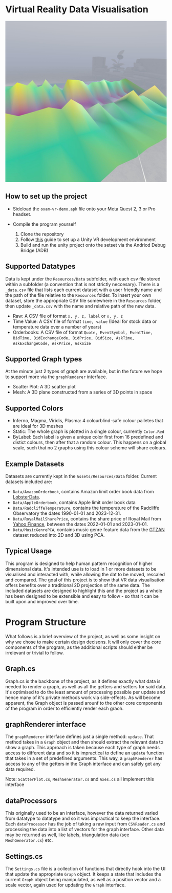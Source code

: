 # Virtual Reality Data Visualisation

![](Assets/Resources/Media/plane.jpg)

## How to set up the project

- Sideload the `oxam-vr-demo.apk` file onto your Meta Quest 2, 3 or Pro headset.

- Compile the program yourself
     1) Clone the repository
     2) Follow [this](https://developer.oculus.com/documentation/unity/unity-env-device-setup/) guide to set up a Unity VR development environment 
     3) Build and run the unity project onto the setset via the Andriod Debug Bridge (ADB)

## Supported Datatypes

Data is kept under the `Resources/Data` subfolder, with each csv file stored within a subfolder (a convention that is not strictly neccesary).
There is a `_data.csv` file that lists each current dataset with a user friendly name and the path of the file relative to the `Resources` folder.
To insert your own dataset, store the appropriate CSV file somewhere in the `Resources` folder, then update `_data.csv` with the name and relative path of the new data.

- Raw: A CSV file of format `x, y, z, label` or `x, y, z`
- Time Value: A CSV file of format `time, value` (Ideal for stock data or temperature data over a number of years)
- Orderbooks: A CSV file of format `Quote, EventSymbol, EventTime, BidTime, BidExchangeCode, BidPrice, BidSize, AskTime, AskExchangeCode, AskPrice, AskSize`

## Supported Graph types

At the minute just 2 types of graph are available, but in the future we hope to support more via the `graphRenderer` interface.

- Scatter Plot: A 3D scatter plot  
- Mesh: A 3D plane constructed from a series of 3D points in space

## Supported Colors

- Inferno, Magma, Viridis, Plasma: 4 colourblind-safe colour palletes that are ideal for 3D meshes 
- Static: The whole graph is plotted in a single colour, currently `Color.Red`
- ByLabel: Each label is given a unique color first from 16 predefined and distict colours, then after that a random colour. This happens on a global scale, such that no 2 graphs using this colour scheme will share colours.

## Example Datasets

Datasets are currently kept in the `Assets/Resources/Data` folder. Current datasets included are:

- `Data/AmazonOrderbook`, contains Amazon limit order book data from [LobsterData](https://lobsterdata.com/).
- `Data/AppleOrderbook`, contains Apple limit order book data
- `Data/RadcliffeTemperature`, contains the temperature of the Radcliffe Observatory the dates 1990-01-01 and 2023-12-31.
- `Data/RoyalMailSharePrice`, contains the share price of Royal Mail from [Yahoo Finance](https://uk.finance.yahoo.com/quote/ROYMY/history/?guccounter=1), between the dates 2022-01-01 and 2023-01-01.
- `Data/MusicGenrePCA`, contains music genre feature data from the [GTZAN](https://www.kaggle.com/datasets/andradaolteanu/gtzan-dataset-music-genre-classification/data) dataset reduced into 2D and 3D using PCA.

## Typical Usage

This program is designed to help human pattern recognition of higher dimensional data. It's intended use is to load in 1 or more datasets to be visualised and interacted with, while allowing the dat to be moved, rescaled and compared. The goal of this project is to show that VR data visualisation offers benefits over a traditional 2D projection of the same data. The included datasets are designed to highlight this and the project as a whole has been designed to be extensible and easy to follow - so that it can be built upon and improved over time.



# Program Structure

What follows is a brief overview of the project, as well as some insight on why we chose to make certain design decisons. It will only cover the core components of the program, as the additional scripts should either be irrelevant or trivial to follow.

## Graph.cs

Graph.cs is the backbone of the project, as it defines exactly what data is needed to render a graph, as well as all the getters and setters for said data. It's optimised to do the least amount of processing possible per update and hence many of it's private methods work via side-effects. As will become apparent, the Graph object is passed arounf to the other core components of the program in order to efficiently render each graoh.

## graphRenderer interface

The `graphRenderer` interface defines just a single method: `update`. That method takes in a `Graph` object and then should extract the relevant data to show a graph. This approach is taken because each type of graph needs access to different data and so it is impractical to define an `update` function that takes in a set of predefined arguments. This way, a `graphRenderer` has access to any of the getters in the Graph interface and can safely get any data required.

Note: `ScatterPlot.cs`, `MeshGenerator.cs` and `Axes.cs` all implement this interface 

## dataProcessors

This originally used to be an interface, however the data returned varied from datatype to datatype and so it was impractical to keep the interface. Each `dataProcessor` has the job of taking a raw input from `CSVReader.cs` and processing the data into a list of vectors for the graph interface. Other data may be returned as well, like labels, triangulation data (see `MeshGenerator.cs`) etc.

## Settings.cs

The `Settings.cs` file is a collection of functions that directly hook into the UI that update the appropriate `Graph` object. It keeps a state that includes the current `Graph` object being manipulated, as well as a position vector and a scale vector, again used for updating the `Graph` interface.
